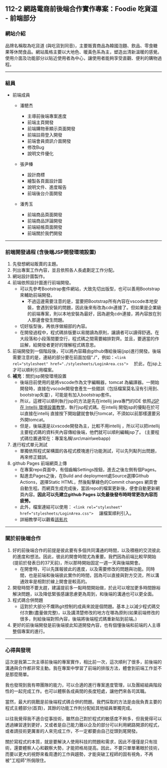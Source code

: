## 112-2 網路電商前後端合作實作專案：Foodie 吃貨道 - 前端部分

### 網站介紹

品牌名稱取為吃貨道 (與吃貨到同音)，主要販賣商品為韓國泡麵、飲品、零食糖果等休閒食品。網站風格主要以大地色、暖黃色系為主，塑造出清新溫暖的感覺。使用介面及功能部分以貼近使用者為中心，讓使用者能夠享受直觀、便利的購物過程。

---
### 組員
- 前端成員
    - 潘驄杰
        - 主導前後端專案進度
        - 前端主頁開發
        - 前端購物車顯示頁面開發
        - 前端註冊登入開發
        - 前端會員資訊介面開發
        - 修改Bug
        - 說明文件優化

    - 張尹榛 
        - 設計商標
        - 繪製各頁面設計圖
        - 說明文件、進度報告
        - 前端後台介面開發
    
    - 潘秀玉
        - 前端商品頁面開發
        - 前端商品評論開發
        - 前端結帳頁面開發
        - 前端關於我們開發

---
### 前端開發過程 (含後端JSP開發環境設置)
1. 先發想網站販賣的主題。
2. 列出專案工作內容，並且依照各人長處劃定工作分配。
3. 網站設計圖製作。
4. 前端依照設計圖進行前端開發。
    - 可以先參考Bootstrap套件網站，大致先切出版型，也可以善用Bootstrap來輔助前端開發。
        - 不過這邊需要注意的是，當要把Bootstrap所有內容在vscode本地安裝，會遇到安裝的問題，因此後來有改為cdn連接了。但如果是企業級的前端專案，則以本地安裝為最好，因為避免cdn連接，將內容放在別人那邊會發生問題。
    - 切好版型後，再依序做細部的內容。
    - 在開發過程中，程式碼排版要以易閱讀為原則，讓讀者可以讀得舒適。在大段落和小段落間要空行，程式碼之間需要縮排對齊。並且，要適當的作註解，給開發者更好的理解程式碼意思。
5. 前端開發到一個階段後，可以將內容藉由github傳給後端(jsp)進行開發。後端需要注意的是，連結的部分要在前面加個"./"，例如：```<link rel="stylesheet" href="./stylesheets/LoginArea.css">  ``` 於此，在jsp上才可以順利引用檔案。
6. **補充**：關於jsp開發環境設置
    - 後端目前使用的是將vscode作為文字編輯器，tomcat 為編譯器。一開始開發時，直接在vscode開發會產生一些錯誤（包括檔案莫名沒有引用到、bootstrap失靈），可能是有加入bootstrap套件。
    - 所以，這裡可以順利執行jsp的方法是先在intellij java專門的IDE 依照[JSP 在 Intellij 環境設置教學](https://www.jetbrains.com/help/idea/creating-and-running-your-first-java-ee-application.html#war)，執行jsp程式碼。在intellij 開發jsp的優點在於可以直接在intellij 直接按下開始鍵就會執行tomcat，不須如以前那樣還要另外開tomcat。
    - 但是，後端還是以vscode開發為主，比較不用intellij ，所以可以把intellij主要程式碼的資料夾內容傳給後端，他們就可以順利編輯jsp了。
    (主要程式碼位置通常在：專案名稱\src\main\webapp)
7. 進行程式單元測試
    - 單獨依照程式架構圖的各程式模塊進行功能測試，可以先列點列出問題，再來修正錯誤。
8. github Pages 前端網頁上傳
    - 在專案repo頁面中，有個齒輪Settings按鈕，進去之後左側有個Pages。
    - 點進去Pages之後，在Build and deployment處Source選擇Github Actions，選擇Static HTML，然後點擊綠色的Commit changes 網頁會自動生程。而網頁生成完成後，當該repo的檔案更新後，便會自動更新網頁內容。**因此可以先建立github Pages 以免最後發布時時常更改內容而疲勞。**
    - 此外，檔案連結可以使用： ```<link rel="stylesheet" href="stylesheets/LoginArea.css">  ``` 讓檔案順利引入。
    - 詳細教學可以觀看[該影片](https://youtu.be/e5AwNU3Y2es?si=M-7Y8XgOaLj34PUK)
---
### 關於前後端合作
1. 好的前後端合作的前提是彼此要有多個共同溝通的時間，以及積極的交流彼此的進度和想法。因此，彼此的開會時間尤為重要。我們因為前端比較早開始(提前於發表日的37天前)，所以那時開始固定一週一天與後端開會。
    - 在開會時，可以先匯報彼此的進度，以及需要修改的問題與功能。同時間，也是前端和後端彼此實作的時間，因為可以直接與對方交流，所以溝通效率是相對於線上開會是較高的。
2. 開發時間不要太趕，建議提前多一點時間開始做，於此可以增加更多時間餘裕解決問題，以及降低緊張感讓思慮更為周到，和後端的溝通也可以更全面。
3. 程式碼合併問題
    - 這對於大部分不爛熟git控制的成員來說是個問題。基本上以減少程式碼交付次數(盡量做完整)，以及講清楚修改的地方在哪為原則(如果前端修改的很多，則給後端對照內容，後端將後端程式碼重新貼到前端。)
4. 更好的前後端開發是前後端彼此知道開發內容，也有個懂後端和前端的人主導整個專案的進行。
---
### 心得與發現
這次是我第二次主導前後端的專案實作，相比前一次，這次順利了很多，前後端的溝通與合作都非常主動。我在專案中學習了前端的排版方法，體會到前端工作並不是那麼簡單。

我也發現到我有帶團隊的能力，可以合適的進行專案進度管理，以及團結組員階段性的一起完成工作。也可以體察各成員間的長度短處，讓他們來各司其職。

當然，最大的挑戰是前後端程式碼合併的問題。我們採取的方法是由我負責主要的程式主體部分(首頁)，其餘的功能工作則分配給其他組員單獨完成。

以往我覺得我不適合從事技術，雖然自己對於程式的敏感度不夠多，但我覺得可以透過練習達到更好，又或者是自己能力難以企及的部分可以利用網路開源的程式，或者請技術更厲害的人來完成工作，不一定都要由自己從頭到尾開發。

關於寫程式的本質，就是要解決人使用科技的問題和需求，因此不僅僅是只有技術，還要體察人心和觀察大勢，才能把格局提高。因此，不要只單單著眼於技術，而要以更大的視野來看周遭的工作與趨勢，才能突破工程師的固有視角，不再被"工程師"所侷限住。

